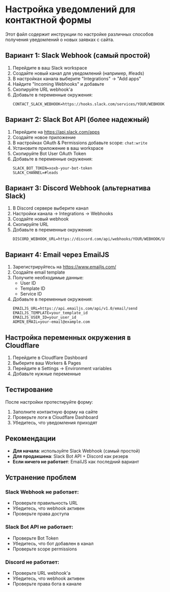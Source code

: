 # Настройка уведомлений для контактной формы

Этот файл содержит инструкции по настройке различных способов получения уведомлений о новых заявках с сайта.

## Вариант 1: Slack Webhook (самый простой)

1. Перейдите в ваш Slack workspace
2. Создайте новый канал для уведомлений (например, #leads)
3. В настройках канала выберите "Integrations" → "Add apps"
4. Найдите "Incoming Webhooks" и добавьте
5. Скопируйте URL webhook'а
6. Добавьте в переменные окружения:
   ```
   CONTACT_SLACK_WEBHOOK=https://hooks.slack.com/services/YOUR/WEBHOOK/URL
   ```

## Вариант 2: Slack Bot API (более надежный)

1. Перейдите на https://api.slack.com/apps
2. Создайте новое приложение
3. В настройках OAuth & Permissions добавьте scope: `chat:write`
4. Установите приложение в ваш workspace
5. Скопируйте Bot User OAuth Token
6. Добавьте в переменные окружения:
   ```
   SLACK_BOT_TOKEN=xoxb-your-bot-token
   SLACK_CHANNEL=#leads
   ```

## Вариант 3: Discord Webhook (альтернатива Slack)

1. В Discord сервере выберите канал
2. Настройки канала → Integrations → Webhooks
3. Создайте новый webhook
4. Скопируйте URL
5. Добавьте в переменные окружения:
   ```
   DISCORD_WEBHOOK_URL=https://discord.com/api/webhooks/YOUR/WEBHOOK/URL
   ```

## Вариант 4: Email через EmailJS

1. Зарегистрируйтесь на https://www.emailjs.com/
2. Создайте email template
3. Получите необходимые данные:
   - User ID
   - Template ID
   - Service ID
4. Добавьте в переменные окружения:
   ```
   EMAILJS_URL=https://api.emailjs.com/api/v1.0/email/send
   EMAILJS_TEMPLATE=your_template_id
   EMAILJS_USER_ID=your_user_id
   ADMIN_EMAIL=your-email@example.com
   ```

## Настройка переменных окружения в Cloudflare

1. Перейдите в Cloudflare Dashboard
2. Выберите ваш Workers & Pages
3. Перейдите в Settings → Environment variables
4. Добавьте нужные переменные

## Тестирование

После настройки протестируйте форму:
1. Заполните контактную форму на сайте
2. Проверьте логи в Cloudflare Dashboard
3. Убедитесь, что уведомления приходят

## Рекомендации

- **Для начала**: используйте Slack Webhook (самый простой)
- **Для продакшена**: Slack Bot API + Discord как резерв
- **Если ничего не работает**: EmailJS как последний вариант

## Устранение проблем

### Slack Webhook не работает:
- Проверьте правильность URL
- Убедитесь, что webhook активен
- Проверьте права доступа

### Slack Bot API не работает:
- Проверьте Bot Token
- Убедитесь, что бот добавлен в канал
- Проверьте scope permissions

### Discord не работает:
- Проверьте URL webhook'а
- Убедитесь, что webhook активен
- Проверьте права бота в канале
